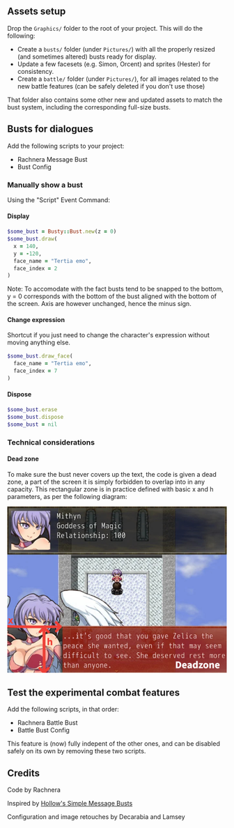## Assets setup

Drop the `Graphics/` folder to the root of your project. This will do the following:
- Create a `busts/` folder (under `Pictures/`) with all the properly resized (and sometimes altered) busts ready for display.
- Update a few facesets (e.g. Simon, Orcent) and sprites (Hester) for consistency.
- Create a `battle/` folder (under `Pictures/`), for all images related to the new battle features (can be safely deleted if you don't use those)

That folder also contains some other new and updated assets to match the bust system, including the corresponding full-size busts.

## Busts for dialogues

Add the following scripts to your project:
- Rachnera Message Bust
- Bust Config

### Manually show a bust

Using the "Script" Event Command:

#### Display

```rb
$some_bust = Busty::Bust.new(z = 0)
$some_bust.draw(
  x = 140,
  y = -120,
  face_name = "Tertia emo",
  face_index = 2
)
```

Note: To accomodate with the fact busts tend to be snapped to the bottom, y = 0 corresponds with the bottom of the bust aligned with the bottom of the screen. Axis are however unchanged, hence the minus sign.

#### Change expression

Shortcut if you just need to change the character's expression without moving anything else.

```rb
$some_bust.draw_face(
  face_name = "Tertia emo",
  face_index = 7
)
```

#### Dispose

```rb
$some_bust.erase
$some_bust.dispose
$some_bust = nil
```

### Technical considerations

#### Dead zone

To make sure the bust never covers up the text, the code is given a dead zone, a part of the screen it is simply forbidden to overlap into in any capacity. This rectangular zone is in practice defined with basic x and h parameters, as per the following diagram:

![Dead zone dimensions](docs/deadzone.jpg)

## Test the experimental combat features

Add the following scripts, in that order:
- Rachnera Battle Bust
- Battle Bust Config

This feature is (now) fully indepent of the other ones, and can be disabled safely on its own by removing these two scripts.

## Credits

Code by Rachnera

Inspired by [Hollow's Simple Message Busts](https://forums.rpgmakerweb.com/index.php?threads/simple-message-busts.45897/)

Configuration and image retouches by Decarabia and Lamsey
